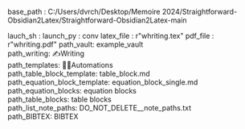 base_path : C:/Users/dvrch/Desktop/Memoire 2024/Straightforward-Obsidian2Latex/Straightforward-Obsidian2Latex-main

lauch_sh : 
launch_py : conv
latex_file : r"whriting.tex"
pdf_file : r"whriting.pdf"
path_vault:   example_vault  
path_writing:   ✍Writing  
path_templates:   👨‍💻Automations  
path_table_block_template:   table_block.md  
path_equation_block_template:   equation_block_single.md  
path_equation_blocks:   equation blocks  
path_table_blocks:   table blocks  
path_list_note_paths:   DO_NOT_DELETE__note_paths.txt  
path_BIBTEX:   BIBTEX  
